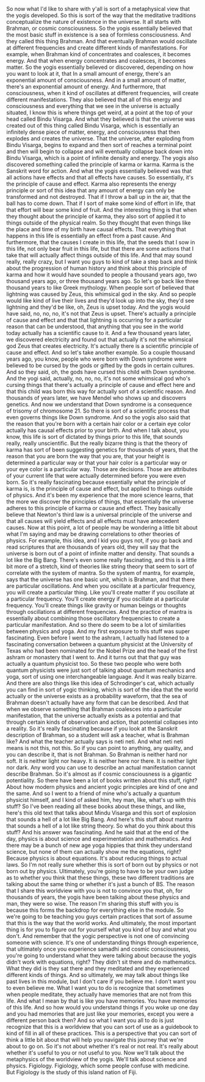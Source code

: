  So now what I'd like to share with y'all is sort of a metaphysical view that the yogis developed. So this is sort of the way that the meditative traditions conceptualize the nature of existence in the universe. It all starts with Brahman, or cosmic consciousness. So the yogis essentially believed that the most basic stuff in existence is a sea of formless consciousness. And they called this thing Brahman. And that eventually Brahman would oscillate at different frequencies and create different kinds of manifestations. For example, when Brahman kind of concentrates and coalesces, it becomes energy. And that when energy concentrates and coalesces, it becomes matter. So the yogis essentially believed or discovered, depending on how you want to look at it, that In a small amount of energy, there's an exponential amount of consciousness. And in a small amount of matter, there's an exponential amount of energy. And furthermore, that consciousness, when it kind of oscillates at different frequencies, will create different manifestations. They also believed that all of this energy and consciousness and everything that we see in the universe is actually situated, I know this is where things get weird, at a point at the top of your head called Bindu Visarga. And what they believed is that the universe was created out of this thing called Bindu Visarga, which is essentially an infinitely dense piece of matter, energy, and consciousness that then explodes and creates the universe. That the universe, after exploding from Bindu Visarga, begins to expand and then sort of reaches a terminal point and then will begin to collapse and will eventually collapse back down into Bindu Visarga, which is a point of infinite density and energy. The yogis also discovered something called the principle of karma or karma. Karma is the Sanskrit word for action. And what the yogis essentially believed was that all actions have effects and that all effects have causes. So essentially, it's the principle of cause and effect. Karma also represents the energy principle or sort of this idea that any amount of energy can only be transformed and not destroyed. That if I throw a ball up in the air, that the ball has to come down. That if I sort of make some kind of effort in life, that that effort will bear some kind of fruit. And the interesting thing is that when they thought about the principle of karma, they also sort of applied it to things outside of the physical realm. So they thought that even things like the place and time of my birth have causal effects. That everything that happens in this life is essentially an effect from a past cause. And furthermore, that the causes I create in this life, that the seeds that I sow in this life, not only bear fruit in this life, but that there are some actions that I take that will actually affect things outside of this life. And that may sound really, really crazy, but I want you guys to kind of take a step back and think about the progression of human history and think about this principle of karma and how it would have sounded to people a thousand years ago, two thousand years ago, or three thousand years ago. So let's go back like three thousand years to like Greek mythology. When people sort of believed that lightning was caused by Zeus, this whimsical god in the sky. And so people would like kind of live their lives and they'd look up into the sky, they'd see lightning and they'd be like, oh, Zeus is upset today. And the yogis would have said, no, no, no, it's not that Zeus is upset. There's actually a principle of cause and effect and that that lightning is occurring for a particular reason that can be understood, that anything that you see in the world today actually has a scientific cause to it. And a few thousand years later, we discovered electricity and found out that actually it's not the whimsical god Zeus that creates electricity. It's actually there is a scientific principle of cause and effect. And so let's take another example. So a couple thousand years ago, you know, people who were born with Down syndrome were believed to be cursed by the gods or gifted by the gods in certain cultures. And so they said, oh, the gods have cursed this child with Down syndrome. And the yogi said, actually, no, no, no, it's not some whimsical god who's cursing things that there's actually a principle of cause and effect here and that this child was born this way for actually sort of a scientific reason. And thousands of years later, we have Mendel who shows up and discovers genetics. And now we understand that Down syndrome is a consequence of trisomy of chromosome 21. So there is sort of a scientific process that even governs things like Down syndrome. And so the yogis also said that the reason that you're born with a certain hair color or a certain eye color actually has causal effects prior to your birth. And when I talk about, you know, this life is sort of dictated by things prior to this life, that sounds really, really unscientific. But the really bizarre thing is that the theory of karma has sort of been suggesting genetics for thousands of years, that the reason that you are born the way that you are, that your height is determined a particular way or that your hair color is a particular way or your eye color is a particular way. Those are decisions. Those are attributes of your current life that were actually determined before you were even born. So it's really fascinating because essentially what the principle of karma is, is the principle of cause and effect, but applied to things outside of physics. And it's been my experience that the more science learns, that the more we discover the principles of things, that essentially the universe adheres to this principle of karma or cause and effect. They basically believe that Newton's third law is a universal principle of the universe and that all causes will yield effects and all effects must have antecedent causes. Now at this point, a lot of people may be wondering a little bit about what I'm saying and may be drawing correlations to other theories of physics. For example, this idea, and I kid you guys not, if you go back and read scriptures that are thousands of years old, they will say that the universe is born out of a point of infinite matter and density. That sounds a lot like the Big Bang. There's even some really fascinating, and this is a little bit more of a stretch, kind of theories like string theory that seem to sort of correlate with the system of mantra. So the system of mantra, for example, says that the universe has one basic unit, which is Brahman, and that there are particular oscillations. And when you oscillate at a particular frequency, you will create a particular thing. Like you'll create matter if you oscillate at a particular frequency. You'll create energy if you oscillate at a particular frequency. You'll create things like gravity or human beings or thoughts through oscillations at different frequencies. And the practice of mantra is essentially about combining those oscillatory frequencies to create a particular manifestation. And so there do seem to be a lot of similarities between physics and yoga. And my first exposure to this stuff was super fascinating. Even before I went to the ashram, I actually had listened to a fascinating conversation between a quantum physicist at the University of Texas who had been nominated for the Nobel Prize and the head of the first ashram or monastery that I went to. And it turns out that that guy was actually a quantum physicist too. So these two people who were both quantum physicists were just sort of talking about quantum mechanics and yoga, sort of using one interchangeable language. And it was really bizarre. And there are also things like this idea of Schrodinger's cat, which actually you can find in sort of yogic thinking, which is sort of the idea that the world actually or the universe exists as a probability waveform, that the sea of Brahman doesn't actually have any form that can be described. And that when we observe something that Brahman coalesces into a particular manifestation, that the universe actually exists as a potential and that through certain kinds of observation and action, that potential collapses into a reality. So it's really fascinating because if you look at the Sanskrit description of Brahman, so a student will ask a teacher, what is Brahman like? And what the teacher actually says is neti neti. And what neti neti means is not this, not this. So if you can point to anything, any quality, and you can describe it, that is not Brahman. So Brahman is neither hard nor soft. It is neither light nor heavy. It is neither here nor there. It is neither light nor dark. Any word you can use to describe an actual manifestation cannot describe Brahman. So it's almost as if cosmic consciousness is a gigantic potentiality. So there have been a lot of books written about this stuff, right? About how modern physics and ancient yogic principles are kind of one and the same. And so I went to a friend of mine who's actually a quantum physicist himself, and I kind of asked him, hey man, like, what's up with this stuff? So I've been reading all these books about these things, and like, here's this old text that talks about Mindu Visarga and this sort of explosion that sounds a hell of a lot like Big Bang. And here's this stuff about mantra that sounds a hell of a lot like string theory. So what do you think about this stuff? And his answer was fascinating. And he said that at the end of the day, physics is about science and experimentation and mathematics. And there may be a bunch of new age yoga hippies that think they understand science, but none of them can actually show me the equations, right? Because physics is about equations. It's about reducing things to actual laws. So I'm not really sure whether this is sort of born out by physics or not born out by physics. Ultimately, you're going to have to be your own judge as to whether you think that these things, these two different traditions are talking about the same thing or whether it's just a bunch of BS. The reason that I share this worldview with you is not to convince you that, oh, for thousands of years, the yogis have been talking about these physics and man, they were so wise. The reason I'm sharing this stuff with you is because this forms the backdrop for everything else in the module. So we're going to be teaching you guys certain practices that sort of assume that this is the way that the world works. And ultimately, the most important thing is for you to figure out for yourself what you kind of buy and what you don't. And remember that the yogic perspective is not one of convincing someone with science. It's one of understanding things through experience, that ultimately once you experience samadhi and cosmic consciousness, you're going to understand what they were talking about because the yogis didn't work with equations, right? They didn't sit there and do mathematics. What they did is they sat there and they meditated and they experienced different kinds of things. And so ultimately, we may talk about things like past lives in this module, but I don't care if you believe me. I don't want you to even believe me. What I want you to do is recognize that sometimes when people meditate, they actually have memories that are not from this life. And what I mean by that is like you have memories. You have memories of this life. And so how would you understand things if you woke up one day and you had memories that are just like your memories, except you were a different person back then? And so what I want you all to do is just recognize that this is a worldview that you can sort of use as a guidebook to kind of fill in all of these practices. This is a perspective that you can sort of think a little bit about that will help you navigate this journey that we're about to go on. So it's not about whether it's real or not real. It's really about whether it's useful to you or not useful to you. Now we'll talk about the metaphysics of the worldview of the yogis. We'll talk about science and physics. Figiology. Figiology, which some people confuse with medicine. But Figiology is the study of this island nation of Fiji.